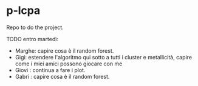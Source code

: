 # p-lcpa

Repo to do the project.

TODO entro martedì:
- Marghe: capire cosa è il random forest.
- Gigi: estendere l'algoritmo qui sotto a tutti i cluster e metallicità, capire come i miei amici possono giocare con me
- Giovi : continua a fare i plot.
- Gabri : capire cosa è il random forest.

